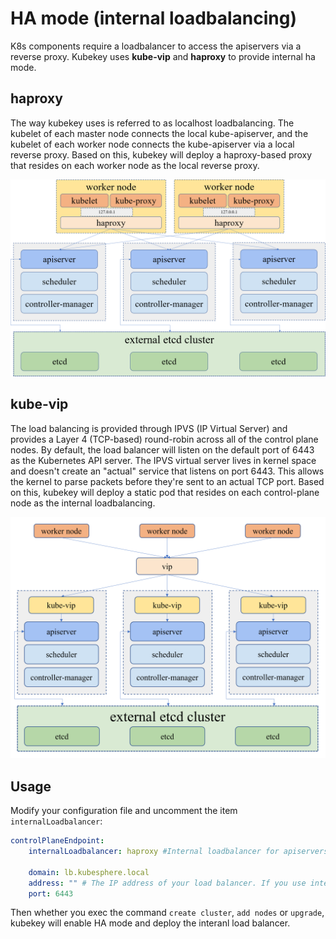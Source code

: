 # HA mode (internal loadbalancing)
K8s components require a loadbalancer to access the apiservers via a reverse proxy. Kubekey uses **kube-vip** and **haproxy** to provide internal ha mode. 
## haproxy
The way kubekey uses is referred to as localhost loadbalancing. The kubelet of each master node connects the local kube-apiserver, and the kubelet of each worker node connects the kube-apiserver via a local reverse proxy. Based on this, kubekey will deploy a haproxy-based proxy that resides on each worker node as the local reverse proxy.

![Image](img/haproxy.png?raw=true)

## kube-vip
The load balancing is provided through IPVS (IP Virtual Server) and provides a Layer 4 (TCP-based) round-robin across all of the control plane nodes. By default, the load balancer will listen on the default port of 6443 as the Kubernetes API server. The IPVS virtual server lives in kernel space and doesn't create an "actual" service that listens on port 6443. This allows the kernel to parse packets before they're sent to an actual TCP port. Based on this, kubekey will deploy a static pod that resides on each control-plane node as the internal loadbalancing.

![Image](img/kube-vip.png?raw=true)

## Usage
Modify your configuration file and uncomment the item `internalLoadbalancer`:
```yaml
controlPlaneEndpoint:
    internalLoadbalancer: haproxy #Internal loadbalancer for apiservers. Support: haproxy, kube-vip [Default: ""]
    
    domain: lb.kubesphere.local 
    address: "" # The IP address of your load balancer. If you use internalLoadblancer in "kube-vip" mode, a VIP is required here.
    port: 6443
```

Then whether you exec the command `create cluster`, `add nodes` or `upgrade`, kubekey will enable HA mode and deploy the interanl load balancer. 